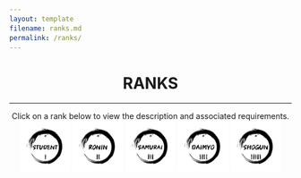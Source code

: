 ```yaml
---
layout: template
filename: ranks.md
permalink: /ranks/
---
```

<center> <h1> RANKS </h1> </center>
<hr>

<center>
 Click on a rank below to view the description and associated requirements.
<img onclick="clickstudent();" src="/OSINTStudentLogo.svg" width="90" height="90" alt="Student"/> 
<img src="/OSINTRONINLogo.svg" width="90" height="90" alt="Ronin"/>
<img src="/OSINTSamuraiLogo.svg" width="90" height="90" alt="Samurai"/>
<img src="/OSINTDaimyoLogo.svg" width="90" height="90" alt="Daimyo"/>
<img src="/OSINTShogunLogo.svg" width="90" height="90" alt="Shogun"/>
</center>

<div id="chosenrank"> </div>

<script>
 function clickstudent()
 {
  document.getElementById("chosenrank").innerHTML =`STUDENT`
 }
 
            
</script>
